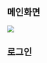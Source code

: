 <h2>메인화면</h2>
<img src="https://github.com/user-attachments/assets/caf2de3a-8598-45c1-9313-d05dfb0234e8">
</br>
<h2>로그인</h2>

